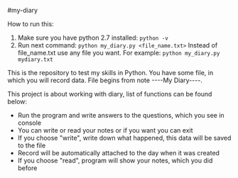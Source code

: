 #my-diary

How to run this:
 1) Make sure you have python 2.7 installed: `python -v`
 2) Run next command: `python my_diary.py <file_name.txt>` Instead of file_name.txt use any file you want.
 For example: `python my_diary.py mydiary.txt`

This is the repository to test my skills in Python.
You have some file, in which you will record data.
File begins from note
----My Diary----.

This project is about working with diary, list of functions can be found below:
 - Run the program and write answers to the questions, which you see in console
 - You can write or read your notes or if you want you can exit
 - If you choose "write", write down what happened, this data will be saved to the file
 - Record will be automatically attached to the day when it was created
 - If you choose "read", program will show your notes, which you did before 
 
